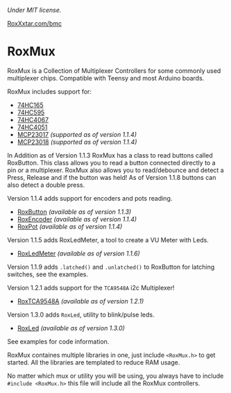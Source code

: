 *Under MIT license.*

[RoxXxtar.com/bmc](https://www.roxxxtar.com/bmc)

# RoxMux

RoxMux is a Collection of Multiplexer Controllers for some commonly used multiplexer chips. Compatible with Teensy and most Arduino boards.

RoxMux includes support for:

- [74HC165](docs/74HC165.md)
- [74HC595](docs/74HC595.md)
- [74HC4067](docs/74HC4067.md)
- [74HC4051](docs/74HC4067.md)
- [MCP23017](docs/MCP23017.md) *(supported as of version 1.1.4)*
- [MCP23018](docs/MCP23017.md) *(supported as of version 1.1.4)*

In Addition as of Version 1.1.3 RoxMux has a class to read buttons called RoxButton. This class
allows you to read a button connected directly to a pin or a multiplexer.
RoxMux also allows you to read/debounce and detect a Press, Release and if the button was held! As of Version 1.1.8 buttons can also detect a double press.


Version 1.1.4 adds support for encoders and pots reading.

- [RoxButton](docs/RoxButton.md) *(available as of version 1.1.3)*
- [RoxEncoder](docs/RoxEncoder.md) *(available as of version 1.1.4)*
- [RoxPot](docs/RoxPot.md) *(available as of version 1.1.4)*


Version 1.1.5 adds RoxLedMeter, a tool to create a VU Meter with Leds.

- [RoxLedMeter](docs/RoxLedMeter.md) *(available as of version 1.1.6)*

Version 1.1.9 adds `.latched()` and `.unlatched()` to RoxButton for latching switches, see the examples.

Version 1.2.1 adds support for the `TCA9548A` i2c Multiplexer!

- [RoxTCA9548A](docs/RoxTCA9548A.md) *(available as of version 1.2.1)*

Version 1.3.0 adds `RoxLed`, utility to blink/pulse leds.

- [RoxLed](docs/RoxLed.md) *(available as of version 1.3.0)*

See examples for code information.

RoxMux containes multiple libraries in one, just include `<RoxMux.h>` to get started. All the libraries are templated to reduce RAM usage.

No matter which mux or utility you will be using, you always have to include `#include <RoxMux.h>` this file will include all the RoxMux controllers.
